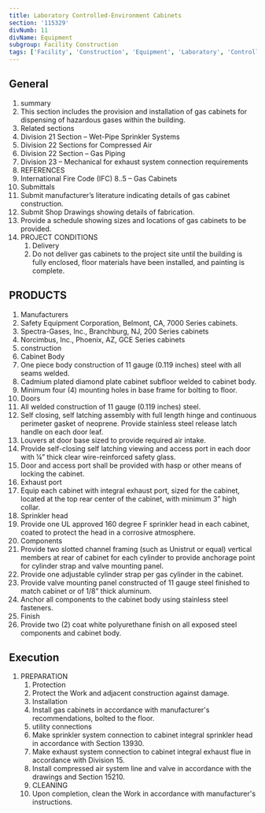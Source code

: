 ```yaml
---
title: Laboratory Controlled-Environment Cabinets
section: '115329'
divNumb: 11
divName: Equipment
subgroup: Facility Construction
tags: ['Facility', 'Construction', 'Equipment', 'Laboratory', 'Controlled-Environment', 'Cabinets']
---
```



## General

   1. summary
   1. This section includes the provision and installation of gas cabinets for dispensing of hazardous gases within the building.
   1. Related sections
   1. Division 21 Section – Wet-Pipe Sprinkler Systems
   1. Division 22 Sections for Compressed Air
   1. Division 22 Section – Gas Piping
   1. Division 23 – Mechanical for exhaust system connection requirements
   1. REFERENCES
   1. International Fire Code (IFC)
8..5 – Gas Cabinets
   1. Submittals
   1. Submit manufacturer’s literature indicating details of gas cabinet construction.
   1. Submit Shop Drawings showing details of fabrication.
   1. Provide a schedule showing sizes and locations of gas cabinets to be provided.
1. PROJECT CONDITIONS
   1. Delivery
   1. Do not deliver gas cabinets to the project site until the building is fully enclosed, floor materials have been installed, and painting is complete.
   
## PRODUCTS

   1. Manufacturers
   1. Safety Equipment Corporation, Belmont, CA, 7000 Series cabinets.
   1. Spectra-Gases, Inc., Branchburg, NJ, 200 Series cabinets
   1. Norcimbus, Inc., Phoenix, AZ, GCE Series cabinets
   1. construction
   1. Cabinet Body
   1. One piece body construction of 11 gauge (0.119 inches) steel with all seams welded.
   1. Cadmium plated diamond plate cabinet subfloor welded to cabinet body.
   1. Minimum four (4) mounting holes in base frame for bolting to floor.
   1. Doors
   1. All welded construction of 11 gauge (0.119 inches) steel.
   1. Self closing, self latching assembly with full length hinge and continuous perimeter gasket of neoprene. Provide stainless steel release latch handle on each door leaf.
   1. Louvers at door base sized to provide required air intake.
   1. Provide self-closing self latching viewing and access port in each door with ¼” thick clear wire-reinforced safety glass.
   1. Door and access port shall be provided with hasp or other means of locking the cabinet.
   1. Exhaust port
   1. Equip each cabinet with integral exhaust port, sized for the cabinet, located at the top rear center of the cabinet, with minimum 3” high collar.
   1. Sprinkler head
   1. Provide one UL approved 160 degree F sprinkler head in each cabinet, coated to protect the head in a corrosive atmosphere.
   1. Components
   1. Provide two slotted channel framing (such as Unistrut or equal) vertical members at rear of cabinet for each cylinder to provide anchorage point for cylinder strap and valve mounting panel.
   1. Provide one adjustable cylinder strap per gas cylinder in the cabinet.
   1. Provide valve mounting panel constructed of 11 gauge steel finished to match cabinet or of 1/8” thick aluminum.
   1. Anchor all components to the cabinet body using stainless steel fasteners.
   1. Finish
   1. Provide two (2) coat white polyurethane finish on all exposed steel components and cabinet body.

## Execution

1. PREPARATION
   1. Protection
   1. Protect the Work and adjacent construction against damage.
   1. Installation
   1. Install gas cabinets in accordance with manufacturer's recommendations, bolted to the floor.
   1. utility connections
   1. Make sprinkler system connection to cabinet integral sprinkler head in accordance with Section 13930.
   1. Make exhaust system connection to cabinet integral exhaust flue in accordance with Division 15.
   1. Install compressed air system line and valve in accordance with the drawings and Section 15210.
   1. CLEANING
   1. Upon completion, clean the Work in accordance with manufacturer's instructions.


